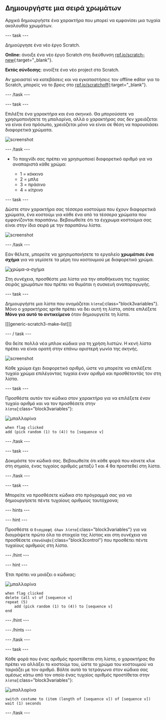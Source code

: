 ## Δημιουργήστε μια σειρά χρωμάτων

Αρχικά δημιουργήστε ένα χαρακτήρα που μπορεί να εμφανίσει μια τυχαία ακολουθία χρωμάτων.

--- task ---

Δημιούργησε ένα νέο έργο Scratch.

**Online:** άνοιξε ένα νέο έργο Scratch στη διεύθυνση [rpf.io/scratch-new](https://rpf.io/scratch-new){:target="_blank"}.

**Eκτός σύνδεσης**: ανοίξτε ένα νέο project στο Scratch.

Αν χρειαστεί να κατεβάσεις και να εγκαταστήσεις τον offline editor για το Scratch, μπορείς να το βρεις στο [rpf.io/scratchoff](https://rpf.io/scratchoff){:target="_blank"}.

--- /task ---

--- task ---

Επιλέξτε ένα χαρακτήρα και ένα σκηνικό. Θα μπορούσατε να χρησιμοποιήσετε τη μπαλαρίνα, αλλά ο χαρακτήρας σας δεν χρειάζεται να είναι ένα πρόσωπο, χρειάζεται μόνο να είναι σε θέση να παρουσιάσει διαφορετικά χρώματα.

![screenshot](images/colour-sprite.png)

--- /task ---

+ Το παιχνίδι σας πρέπει να χρησιμοποιεί διαφορετικό αριθμό για να αναπαριστά κάθε χρώμα:
    
    + 1 = κόκκινο
    + 2 = μπλε
    + 3 = πράσινο
    + 4 = κίτρινο

--- task ---

Δώστε στον χαρακτήρα σας τέσσερα κοστούμια που έχουν διαφορετικά χρώματα, ένα κοστούμι για κάθε ένα από τα τέσσερα χρώματα που εμφανίζονται παραπάνω. Βεβαιωθείτε ότι τα έγχρωμα κοστούμια σας είναι στην ίδια σειρά με την παραπάνω λίστα.

![screenshot](images/colour-costume.png)

--- /task ---

Εάν θέλετε, μπορείτε να χρησιμοποιήσετε το εργαλείο **χρωμάτισε ένα σχήμα** για να γεμίσετε τα μέρη του κοστουμιού με διαφορετικό χρώμα.

![χρώμα-α-σχήμα](images/color-a-shape.png)

Στη συνέχεια, προσθέστε μια λίστα για την αποθήκευση της τυχαίας σειράς χρωμάτων που πρέπει να θυμάται η συσκευή αναπαραγωγής.

--- task ---

Δημιουργήστε μια λίστα που ονομάζεται `λίστα`{:class="block3variables"}. Μόνο ο χαρακτήρας sprite πρέπει να δει αυτή τη λίστα, οπότε επιλέξετε **Μόνο για αυτό το αντικείμενο** όταν δημιουργείτε τη λίστα.

[[[generic-scratch3-make-list]]]

--- / task ---

Θα δείτε πολλά νέα μπλοκ κώδικα για τη χρήση λιστών. Η κενή λίστα πρέπει να είναι ορατή στην επάνω αριστερή γωνία της σκηνής.

![screenshot](images/colour-list-blocks-annotated.png)

Κάθε χρώμα έχει διαφορετικό αριθμό, ώστε να μπορείτε να επιλέξετε τυχαίο χρώμα επιλέγοντας τυχαία έναν αριθμό και προσθέτοντάς τον στη λίστα.

--- task ---

Προσθέστε αυτόν τον κώδικα στον χαρακτήρα για να επιλέξετε έναν τυχαίο αριθμό και να τον προσθέσετε στην `λίστα`{:class="block3variables"}:

![μπαλλαρίνα](images/ballerina.png)

```blocks3
when flag clicked
add (pick random (1) to (4)) to [sequence v]
```

--- /task ---

--- task ---

Δοκιμάστε τον κώδικά σας. Βεβαιωθείτε ότι κάθε φορά που κάνετε κλικ στη σημαία, ένας τυχαίος αριθμός μεταξύ 1 και 4 θα προστεθεί στη λίστα.

--- /task ---

--- task ---

Μπορείτε να προσθέσετε κώδικα στο πρόγραμμά σας για να δημιουργήσετε πέντε τυχαίους αριθμούς ταυτόχρονα;

--- hints ---

--- hint ---

Προσθέστε α `διαγραφή όλων λίστα`{:class="block3variables"} για να διαγράψετε πρώτα όλα τα στοιχεία της λίστας και στη συνέχεια να προσθέσετε `επανάλαβε`{:class="block3control"} που προσθέτει πέντε τυχαίους αριθμούς στη λίστα.

--- /hint ---

--- hint ---

Έτσι πρέπει να μοιάζει ο κώδικας:

![μπαλλαρίνα](images/ballerina.png)

```blocks3
when flag clicked
delete (all v) of [sequence v]
repeat (5)
	add (pick random (1) to (4)) to [sequence v]
end
```

--- /hint ---

--- /hints ---

--- /task ---

--- task ---

Κάθε φορά που ένας αριθμός προστίθεται στη λίστα, ο χαρακτήρας θα πρέπει να αλλάξει το κοστούμι του, ώστε το χρώμα του κοστουμιού να ταιριάζει με τον αριθμό. Βάλτε αυτά τα τετράγωνα στον κώδικα σας αμέσως κάτω από τον οποίο ένας τυχαίος αριθμός προστίθεται στην `λίστα`{:class="block3variables"}:

![μπαλλαρίνα](images/ballerina.png)

```blocks3
switch costume to (item (length of [sequence v]) of [sequence v])
wait (1) seconds
```

--- /task ---